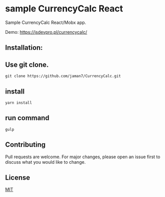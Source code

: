 # sample CurrencyCalc React
Sample CurrencyCalc React/Mobx app.

Demo: https://jsdevpro.pl/currencycalc/

## Installation:

## Use git clone.
```
git clone https://github.com/jaman7/CurrencyCalc.git
```
## install
```
yarn install
```

## run command

```
gulp
```

## Contributing
Pull requests are welcome. For major changes, please open an issue first to discuss what you would like to change.

## License
[MIT](https://choosealicense.com/licenses/mit/)
